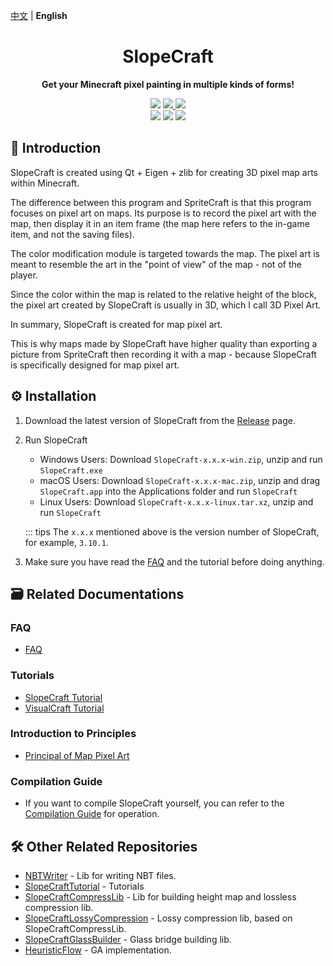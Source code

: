 [中文](README.md) | **English** <!-- lang -->

<h1 align="center">SlopeCraft</h1>

<p align="center">
  <b>Get your Minecraft pixel painting in multiple kinds of forms!</b>
</p>

<p align="center">
    <img src="https://img.shields.io/badge/Minecraft-1.12~1.19-green?style=for-the-badge" />
    <a href="LICENSE">
        <img src="https://img.shields.io/badge/License-GPL--3.0-important?style=for-the-badge" />
    </a>
    <a href="https://github.com/SlopeCraft/Slopecraft/releases/latest">
        <img src="https://img.shields.io/github/v/release/SlopeCraft/SlopeCraft?style=for-the-badge" />
    </a>
    <br />
    <img src="https://img.shields.io/badge/C%2B%2B-17-blue?style=for-the-badge" />
    <img src="https://img.shields.io/badge/Qt-v6.1.0-brightgreen?style=for-the-badge" />
    <img src="https://img.shields.io/badge/Eigen-v3.4.0-yellowgreen?style=for-the-badge" />
</p>

## 📖 Introduction

SlopeCraft is created using Qt + Eigen + zlib for creating 3D pixel map arts within Minecraft.

The difference between this program and SpriteCraft is that this program focuses on pixel art on maps. Its purpose is to record the pixel art with the map, then display it in an item frame (the map here refers to the in-game item, and not the saving files).

The color modification module is targeted towards the map. The pixel art is meant to resemble the art in the "point of view" of the map - not of the player.

Since the color within the map is related to the relative height of the block, the pixel art created by SlopeCraft is usually in 3D, which I call 3D Pixel Art.

In summary, SlopeCraft is created for map pixel art.

This is why maps made by SlopeCraft have higher quality than exporting a picture from SpriteCraft then recording it with a map - because SlopeCraft is specifically designed for map pixel art.

## ⚙️ Installation

1. Download the latest version of SlopeCraft from the [Release](https://github.com/SlopeCraft/SlopeCraft/releases/latest) page.

2. Run SlopeCraft
   - Windows Users: Download `SlopeCraft-x.x.x-win.zip`, unzip and run `SlopeCraft.exe`
   - macOS Users: Download `SlopeCraft-x.x.x-mac.zip`, unzip and drag `SlopeCraft.app` into the Applications folder and run `SlopeCraft`
   - Linux Users: Download `SlopeCraft-x.x.x-linux.tar.xz`, unzip and run `SlopeCraft`

    ::: tips
        The `x.x.x` mentioned above is the version number of SlopeCraft, for example, `3.10.1`.

3. Make sure you have read the [FAQ](https://slopecraft.readthedocs.io/en/faq/) and the tutorial before doing anything.

## 🗃️ Related Documentations

### FAQ

- [FAQ](https://slopecraft.readthedocs.io/en/faq/)

### Tutorials

- [SlopeCraft Tutorial](https://slopecraft.readthedocs.io/en/SlopeCraft-tutorial/)
- [VisualCraft Tutorial](https://slopecraft.readthedocs.io/en/VisualCraft-tutorial/)

### Introduction to Principles

- [Principal of Map Pixel Art](https://slopecraft.readthedocs.io/en/principles-introduction/)

### Compilation Guide

- If you want to compile SlopeCraft yourself, you can refer to the [Compilation Guide](https://slopecraft.readthedocs.io/en/compilation-guide/) for operation.

## 🛠️ Other Related Repositories

* [NBTWriter](https://github.com/ToKiNoBug/NBTWriter-of-Toki) - Lib for writing NBT files.
* [SlopeCraftTutorial](https://github.com/ToKiNoBug/SlopeCraftTutorial) - Tutorials
* [SlopeCraftCompressLib](https://github.com/ToKiNoBug/SlopeCraftCompressLib) - Lib for building height map and lossless compression lib.
* [SlopeCraftLossyCompression](https://github.com/ToKiNoBug/SlopeCraftLossyCompression) - Lossy compression lib, based on SlopeCraftCompressLib.
* [SlopeCraftGlassBuilder](https://github.com/ToKiNoBug/SlopeCraftGlassBuilder) - Glass bridge building lib.
* [HeuristicFlow](https://github.com/TokiNoBug/HeuristicFlow) - GA implementation.
